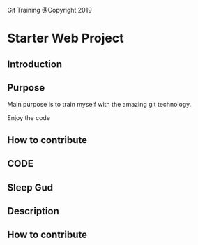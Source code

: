 
Git Training @Copyright 2019

# Starter Web Project

## Introduction

## Purpose

Main purpose is to train myself with the amazing git technology.

Enjoy the code

## How to contribute

## CODE 

## Sleep Gud

## Description

## How to contribute